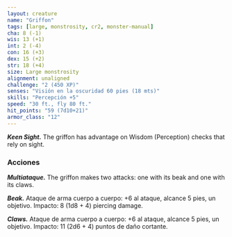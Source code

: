 ```yaml
---
layout: creature
name: "Griffon"
tags: [large, monstrosity, cr2, monster-manual]
cha: 8 (-1)
wis: 13 (+1)
int: 2 (-4)
con: 16 (+3)
dex: 15 (+2)
str: 18 (+4)
size: Large monstrosity
alignment: unaligned
challenge: "2 (450 XP)"
senses: "Visión en la oscuridad 60 pies (18 mts)"
skills: "Percepción +5"
speed: "30 ft., fly 80 ft."
hit_points: "59 (7d10+21)"
armor_class: "12"
---
```


***Keen Sight.*** The griffon has advantage on Wisdom (Perception) checks that rely on sight.

### Acciones

***Multiataque.*** The griffon makes two attacks: one with its beak and one with its claws.

***Beak.*** Ataque de arma cuerpo a cuerpo: +6 al ataque, alcance 5 pies, un objetivo. Impacto: 8 (1d8 + 4) piercing damage.

***Claws.*** Ataque de arma cuerpo a cuerpo: +6 al ataque, alcance 5 pies, un objetivo. Impacto: 11 (2d6 + 4) puntos de daño cortante.